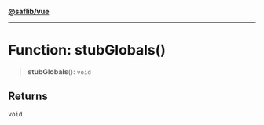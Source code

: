 [**@saflib/vue**](../../../../index.md)

***

# Function: stubGlobals()

> **stubGlobals**(): `void`

## Returns

`void`
